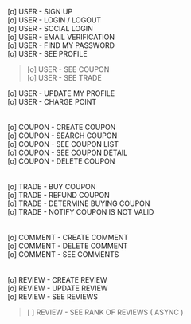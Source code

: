 [o] USER - SIGN UP<br>
[o] USER - LOGIN / LOGOUT<br>
[o] USER - SOCIAL LOGIN<br>
[o] USER - EMAIL VERIFICATION <br>
[o] USER - FIND MY PASSWORD<br>
[o] USER - SEE PROFILE<br>
> [o] USER - SEE COUPON<br>
> [o] USER - SEE TRADE<br>

[o] USER - UPDATE MY PROFILE<br>
[o] USER - CHARGE POINT<br>
<br>
<br>
[o] COUPON - CREATE COUPON<br>
[o] COUPON - SEARCH COUPON<br>
[o] COUPON - SEE COUPON LIST<br>
[o] COUPON - SEE COUPON DETAIL<br>
[o] COUPON - DELETE COUPON<br>
<br>
<br>
[o] TRADE - BUY COUPON<br>
[o] TRADE - REFUND COUPON<br>
[o] TRADE - DETERMINE BUYING COUPON<br>
[o] TRADE - NOTIFY COUPON IS NOT VALID<br>
<br>
<br>
[o] COMMENT - CREATE COMMENT<br>
[o] COMMENT - DELETE COMMENT<br>
[o] COMMENT - SEE COMMENTS<br>
<br>
<br>
[o] REVIEW - CREATE REVIEW<br>
[o] REVIEW - UPDATE REVIEW<br>
[o] REVIEW - SEE REVIEWS<br>
> [ ] REVIEW - SEE RANK OF REVIEWS ( ASYNC )<br>
